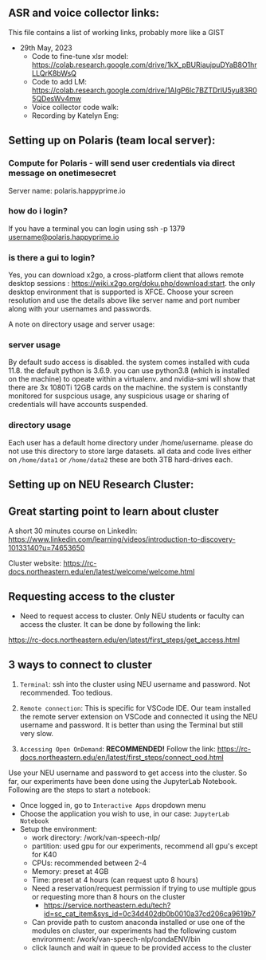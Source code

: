 ## ASR and voice collector links:

This file contains a list of working links, probably more like a GIST
- 29th May, 2023
  - Code to fine-tune xlsr model: https://colab.research.google.com/drive/1kX_pBURiaujpuDYaB8O1hrLLQrK8bWsQ
  - Code to add LM: https://colab.research.google.com/drive/1AIgP6lc7BZTDrlU5yu83R05QDesWv4mw
  - Voice collector code walk: 
  - Recording by Katelyn Eng: 

## Setting up on Polaris (team local server):

### Compute for Polaris - will send user credentials via direct message on onetimesecret
Server name: polaris.happyprime.io

### how do i login?
If you have a terminal you can login using ssh -p 1379 username@polaris.happyprime.io

### is there a gui to login?
Yes, you can download x2go, a cross-platform client that allows remote desktop sessions : https://wiki.x2go.org/doku.php/download:start.
the only desktop environment that is supported is XFCE. Choose your screen resolution and use the details above like server name and port number along with your usernames and passwords.

A note on directory usage and server usage:

### server usage

By default sudo access is disabled. the system comes installed with cuda 11.8. the default python is 3.6.9. you can use python3.8
(which is installed on the machine) to opeate within a virtualenv. and nvidia-smi will show that there are 3x 1080Ti 12GB cards on the machine. the system is constantly monitored for suspcious usage, any suspicious usage or sharing of credentials will have accounts suspended. 

### directory usage

Each user has a default home directory under /home/username. please do not use this directory to store large datasets. all data and code lives either on `/home/data1` or `/home/data2` these are both 3TB hard-drives each.

## Setting up on NEU Research Cluster:

## Great starting point to learn about cluster

A short 30 minutes course on LinkedIn: https://www.linkedin.com/learning/videos/introduction-to-discovery-10133140?u=74653650

Cluster website: https://rc-docs.northeastern.edu/en/latest/welcome/welcome.html

## Requesting access to the cluster

- Need to request access to cluster. Only NEU students or faculty can access the cluster. It can be done by following the link: 

https://rc-docs.northeastern.edu/en/latest/first_steps/get_access.html

## 3 ways to connect to cluster

1. `Terminal`: 
ssh into the cluster using NEU username and password. Not recommended. Too tedious.

2. `Remote connection`: 
This is specific for VSCode IDE. Our team installed the remote server extension on VSCode and connected it using the NEU username and password. It is better than using the Terminal but still very slow.

3. `Accessing Open OnDemand`: **RECOMMENDED!**
Follow the link: https://rc-docs.northeastern.edu/en/latest/first_steps/connect_ood.html

Use your NEU username and password to get access into the cluster. So far, our experiments have been done using the JupyterLab Notebook. Following are the steps to start a notebook:

- Once logged in, go to `Interactive Apps` dropdown menu
- Choose the application you wish to use, in our case: `JupyterLab Notebook`
- Setup the environment:
  - work directory: /work/van-speech-nlp/
  - partition: used gpu for our experiments, recommend all gpu's except for K40
  - CPUs: recommended between 2-4
  - Memory: preset at 4GB
  - Time: preset at 4 hours (can request upto 8 hours)
  - Need a reservation/request permission if trying to use multiple gpus or requesting more than 8 hours on the cluster
    - https://service.northeastern.edu/tech?id=sc_cat_item&sys_id=0c34d402db0b0010a37cd206ca9619b7
  - Can provide path to custom anaconda installed or use one of the modules on cluster, our experiments had the following custom environment: /work/van-speech-nlp/condaENV/bin
  - click launch and wait in queue to be provided access to the cluster
